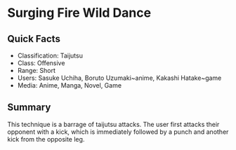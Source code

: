 # Surging Fire Wild Dance

## Quick Facts
- Classification: Taijutsu
- Class: Offensive
- Range: Short
- Users: Sasuke Uchiha, Boruto Uzumaki~anime, Kakashi Hatake~game
- Media: Anime, Manga, Novel, Game

## Summary
This technique is a barrage of taijutsu attacks. The user first attacks their opponent with a kick, which is immediately followed by a punch and another kick from the opposite leg.
